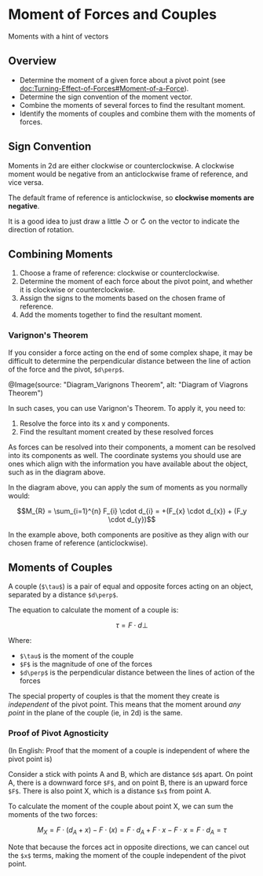# Moment of Forces and Couples

Moments with a hint of vectors

## Overview
- Determine the moment of a given force about a pivot point (see <doc:Turning-Effect-of-Forces#Moment-of-a-Force>).
- Determine the sign convention of the moment vector.
- Combine the moments of several forces to find the resultant moment.
- Identify the moments of couples and combine them with the moments of forces.

## Sign Convention

Moments in 2d are either clockwise or counterclockwise. A clockwise moment would be negative
from an anticlockwise frame of reference, and vice versa.

The default frame of reference is anticlockwise, so **clockwise moments are negative**.

It is a good idea to just draw a little ↺ or ↻ on the vector to indicate the direction of rotation.

## Combining Moments

1. Choose a frame of reference: clockwise or counterclockwise.
2. Determine the moment of each force about the pivot point, and whether it is clockwise or counterclockwise.
3. Assign the signs to the moments based on the chosen frame of reference.
4. Add the moments together to find the resultant moment.

### Varignon's Theorem

If you consider a force acting on the end of some complex shape, it may be difficult to determine 
the perpendicular distance between the line of action of the force and the pivot, `$d\perp$`.

@Image(source: "Diagram_Varignons Theorem", alt: "Diagram of Viagrons Theorem")

In such cases, you can use Varignon's Theorem. To apply it, you need to:
1. Resolve the force into its x and y components.
2. Find the resultant moment created by these resolved forces

As forces can be resolved into their components, a moment can be resolved into its components as well.
The coordinate systems you should use are ones which align with the information you have available about
the object, such as in the diagram above.

In the diagram above, you can apply the sum of moments as you normally would:
```math
M_{R} = \sum_{i=1}^{n} F_{i} \cdot d_{i}
= +(F_{x} \cdot d_{x}) + (F_y \cdot d_{y})
```
In the example above, both components are positive as they align with our chosen frame of 
reference (anticlockwise).

## Moments of Couples

A couple (`$\tau$`) is a pair of equal and opposite forces acting on an object, separated by a 
distance `$d\perp$`.

The equation to calculate the moment of a couple is:
```math
\tau = F \cdot d\perp
```
Where:
- `$\tau$` is the moment of the couple
- `$F$` is the magnitude of one of the forces
- `$d\perp$` is the perpendicular distance between the lines of action of the forces

The special property of couples is that the moment they create is _independent_ of the pivot 
point. This means that the moment around _any point_ in the plane of the couple (ie, in 2d) is the same.

### Proof of Pivot Agnosticity

(In English: Proof that the moment of a couple is independent of where the pivot point is)

Consider a stick with points A and B, which are distance `$d$` apart. On point A, there is a
downward force `$F$`, and on point B, there is an upward force `$F$`. There is also point X,
which is a distance `$x$` from point A.

To calculate the moment of the couple about point X, we can sum the moments of the two forces:
```math
M_{X} = F \cdot (d_{A} + x) - F \cdot (x)
= F \cdot d_{A} + F \cdot x - F \cdot x
= F \cdot d_{A} = \tau
```
Note that because the forces act in opposite directions, we can cancel out the `$x$` terms, making
the moment of the couple independent of the pivot point.